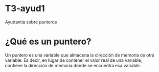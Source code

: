 # T3-ayud1
Ayudantia sobre punteros
# ¿Qué es un puntero?
Un puntero es una variable que almacena la dirección de memoria de otra variable. Es decir, 
en lugar de contener el valor real de una variable, contiene la dirección de memoria donde se encuentra esa variable.


